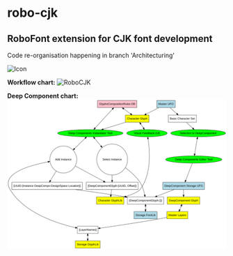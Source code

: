 # robo-cjk
## RoboFont extension for CJK font development

Code re-organisation happening in branch 'Architecturing'

![Icon](/documentation/icon.png)

**Workflow chart:**
![RoboCJK](/documentation/diagram.svg)

**Deep Component chart:**
![DeepCompo](/documentation/deepcompo.svg)
